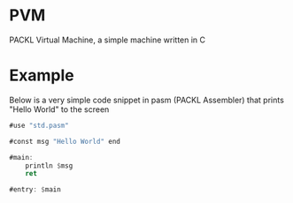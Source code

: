 # PVM
PACKL Virtual Machine, a simple machine written in C

# Example

Below is a very simple code snippet in pasm (PACKL Assembler) that prints "Hello World" to the screen


```asm
#use "std.pasm"

#const msg "Hello World" end 

#main:	
	println $msg
	ret 

#entry: $main
```
